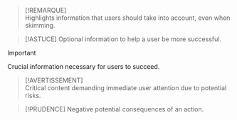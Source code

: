 > [!REMARQUE]  
> Highlights information that users should take into account, even when skimming.

> [!ASTUCE]
> Optional information to help a user be more successful.

> [!IMPORTANT]  
> Crucial information necessary for users to succeed.

> [!AVERTISSEMENT]  
> Critical content demanding immediate user attention due to potential risks.

> [!PRUDENCE]
> Negative potential consequences of an action.
